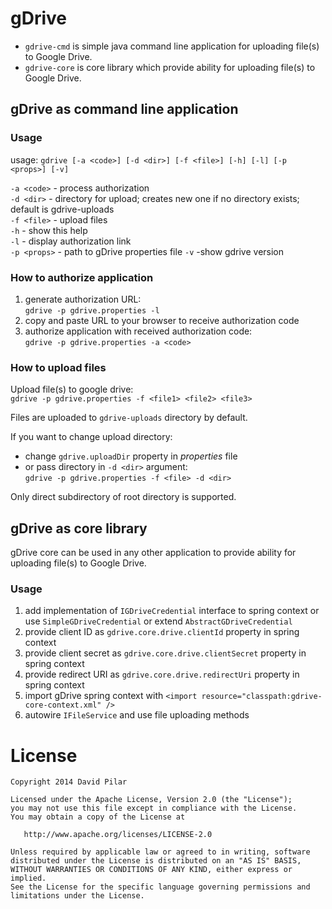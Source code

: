 gDrive
======

- `gdrive-cmd` is simple java command line application for uploading file(s) to Google Drive.
- `gdrive-core` is core library which provide ability for uploading file(s) to Google Drive.

gDrive as command line application
----------------------------------

### Usage
usage: `gdrive [-a <code>] [-d <dir>] [-f <file>] [-h] [-l] [-p <props>] [-v]`

 `-a <code>` - process authorization<br/>
 `-d <dir>` - directory for upload; creates new one if no directory exists; default is gdrive-uploads<br/>
 `-f <file>` - upload files<br/>
 `-h` - show this help<br/>
 `-l` - display authorization link<br/>
 `-p <props>` - path to gDrive properties file
 `-v` -show gdrive version

### How to authorize application
1. generate authorization URL:<br/>
   `gdrive -p gdrive.properties -l`
2. copy and paste URL to your browser to receive authorization code
3. authorize application with received authorization code:<br/>
   `gdrive -p gdrive.properties -a <code>`

### How to upload files
Upload file(s) to google drive:<br/>
   `gdrive -p gdrive.properties -f <file1> <file2> <file3>`

Files are uploaded to `gdrive-uploads` directory by default.

If you want to change upload directory:

- change `gdrive.uploadDir` property in _properties_ file
- or pass directory in `-d <dir>` argument:<br/>
   `gdrive -p gdrive.properties -f <file> -d <dir>`

Only direct subdirectory of root directory is supported.

gDrive as core library
----------------------
gDrive core can be used in any other application to provide ability for uploading file(s) to Google Drive.

### Usage
1. add implementation of `IGDriveCredential` interface to spring context
   or use `SimpleGDriveCredential` or extend `AbstractGDriveCredential`
2. provide client ID as `gdrive.core.drive.clientId` property in spring context
3. provide client secret as `gdrive.core.drive.clientSecret` property in spring context
4. provide redirect URI as `gdrive.core.drive.redirectUri` property in spring context
5. import gDrive spring context with `<import resource="classpath:gdrive-core-context.xml" />`
6. autowire `IFileService` and use file uploading methods

License
=======

    Copyright 2014 David Pilar

    Licensed under the Apache License, Version 2.0 (the "License");
    you may not use this file except in compliance with the License.
    You may obtain a copy of the License at

       http://www.apache.org/licenses/LICENSE-2.0

    Unless required by applicable law or agreed to in writing, software
    distributed under the License is distributed on an "AS IS" BASIS,
    WITHOUT WARRANTIES OR CONDITIONS OF ANY KIND, either express or implied.
    See the License for the specific language governing permissions and
    limitations under the License.
